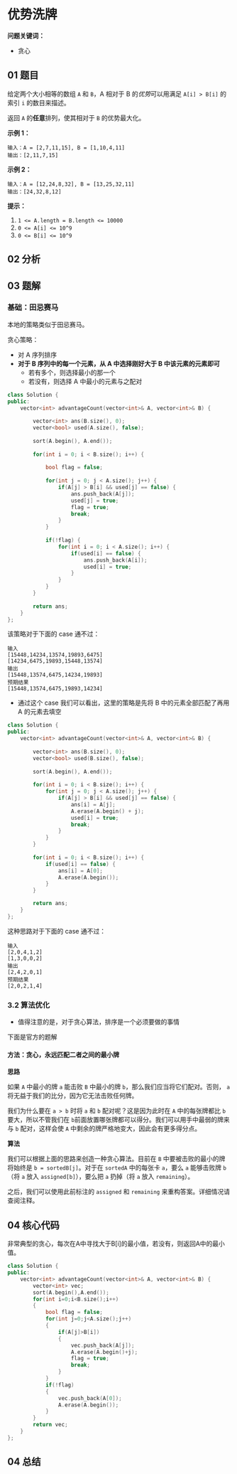 # 优势洗牌
**问题关键词：**

- 贪心

## 01 题目

给定两个大小相等的数组 `A` 和 `B`，A 相对于 B 的*优势*可以用满足 `A[i] > B[i]` 的索引 `i` 的数目来描述。

返回 `A` 的**任意**排列，使其相对于 `B` 的优势最大化。

 

**示例 1：**

```
输入：A = [2,7,11,15], B = [1,10,4,11]
输出：[2,11,7,15]
```

**示例 2：**

```
输入：A = [12,24,8,32], B = [13,25,32,11]
输出：[24,32,8,12]
```

 

**提示：**

1. `1 <= A.length = B.length <= 10000`
2. `0 <= A[i] <= 10^9`
3. `0 <= B[i] <= 10^9`

## 02 分析



## 03 题解

### 基础：田忌赛马

本地的策略类似于田忌赛马。

贪心策略：

- 对 A 序列排序
- **对于 B 序列中的每一个元素，从 A 中选择刚好大于 B 中该元素的元素即可**
  - 若有多个，则选择最小的那一个
  - 若没有，则选择 A 中最小的元素与之配对

```c++
class Solution {
public:
    vector<int> advantageCount(vector<int>& A, vector<int>& B) {
        
        vector<int> ans(B.size(), 0);
        vector<bool> used(A.size(), false);
        
        sort(A.begin(), A.end());
        
        for(int i = 0; i < B.size(); i++) {
            
            bool flag = false;
            
            for(int j = 0; j < A.size(); j++) {
                if(A[j] > B[i] && used[j] == false) {
                    ans.push_back(A[j]);
                    used[j] = true;
                    flag = true;
                    break;
                }
            }
            
            if(!flag) {
                for(int i = 0; i < A.size(); i++) {
                    if(used[i] == false) {
                        ans.push_back(A[i]);
                        used[i] = true;
                    }
                }
            }
        }
        
        return ans;
    }
};
```

该策略对于下面的 case 通不过：

```
输入
[15448,14234,13574,19893,6475]
[14234,6475,19893,15448,13574]
输出
[15448,13574,6475,14234,19893]
预期结果
[15448,13574,6475,19893,14234]
```

- 通过这个 case 我们可以看出，这里的策略是先将 B 中的元素全部匹配了再用 A 的元素去填空

```c++
class Solution {
public:
    vector<int> advantageCount(vector<int>& A, vector<int>& B) {
        
        vector<int> ans(B.size(), 0);
        vector<bool> used(B.size(), false);
        
        sort(A.begin(), A.end());
        
        for(int i = 0; i < B.size(); i++) {            
            for(int j = 0; j < A.size(); j++) {
                if(A[j] > B[i] && used[j] == false) {
                    ans[i] = A[j];
                    A.erase(A.begin() + j);
                    used[i] = true;
                    break;
                }
            }
        }
            
        for(int i = 0; i < B.size(); i++) {
            if(used[i] == false) {
                ans[i] = A[0];
                A.erase(A.begin());
            }
        }

        return ans;
    }
};
```

这种思路对于下面的 case 通不过：

```
输入
[2,0,4,1,2]
[1,3,0,0,2]
输出
[2,4,2,0,1]
预期结果
[2,0,2,1,4]
```



### 3.2 算法优化

- 值得注意的是，对于贪心算法，排序是一个必须要做的事情

下面是官方的题解

#### 方法：贪心，永远匹配二者之间的最小牌

**思路**

如果 `A` 中最小的牌 `a` 能击败 `B` 中最小的牌 `b`，那么我们应当将它们配对。否则， `a` 将无益于我们的比分，因为它无法击败任何牌。

我们为什么要在 `a > b` 时将 `a` 和 `b` 配对呢？这是因为此时在 `A` 中的每张牌都比 `b` 要大，所以不管我们在 `b`前面放置哪张牌都可以得分。我们可以用手中最弱的牌来与 `b` 配对，这样会使 `A` 中剩余的牌严格地变大，因此会有更多得分点。

**算法**

我们可以根据上面的思路来创造一种贪心算法。目前在 `B` 中要被击败的最小的牌将始终是 `b = sortedB[j]`。对于在 `sortedA` 中的每张卡 `a`，要么 `a` 能够击败牌 `b`（将 `a` 放入 `assigned[b]`），要么把 `a` 扔掉（将 `a` 放入 `remaining`）。

之后，我们可以使用此前标注的 `assigned` 和 `remaining` 来重构答案。详细情况请查阅注释。

## 04 核心代码


非常典型的贪心，每次在A中寻找大于B[i]的最小值，若没有，则返回A中的最小值。

```c++
class Solution {
public:
    vector<int> advantageCount(vector<int>& A, vector<int>& B) {
        vector<int> vec;
        sort(A.begin(),A.end());
        for(int i=0;i<B.size();i++)
        {
            bool flag = false;
            for(int j=0;j<A.size();j++)
            {
                if(A[j]>B[i])
                {
                    vec.push_back(A[j]);
                    A.erase(A.begin()+j);
                    flag = true;
                    break;
                }
            }
            if(!flag)
            {
                vec.push_back(A[0]);
                A.erase(A.begin());
            }
        }
        return vec;
    }
};
```

## 04 总结

